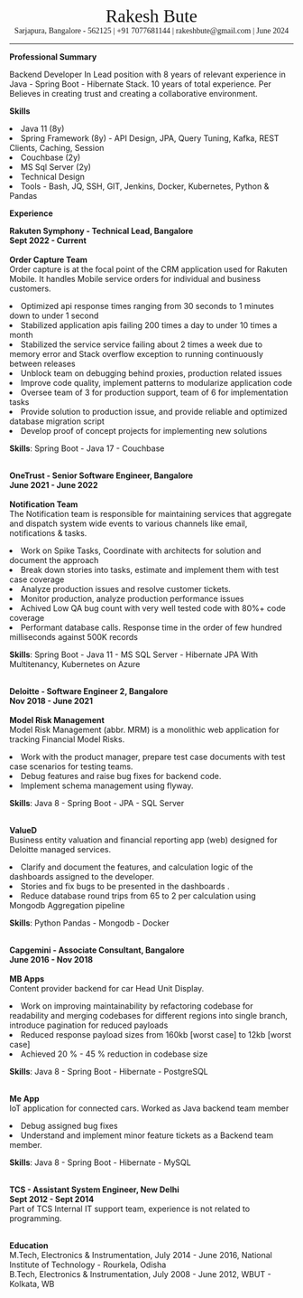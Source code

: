 <div style="text-align: center; font-size: xx-large; font-family: serif">
Rakesh Bute
</div>
<div style="text-align: center; font-family: serif">
Sarjapura, Bangalore - 562125 | +91 7077681144 | rakeshbute@gmail.com | June 2024
</div>
<hr>

__Professional Summary__

Backend Developer In Lead position with 8 years of relevant experience in Java - Spring Boot - Hibernate Stack.
10 years of total experience. Per
Believes in creating trust and creating a collaborative environment.

__Skills__

<li>Java 11 (8y)
<li>Spring Framework (8y) - API Design, JPA, Query Tuning, Kafka, REST Clients, Caching, Session
<li>Couchbase (2y)
<li>MS Sql Server (2y)
<li>Technical Design
<li>Tools - Bash, JQ, SSH, GIT, Jenkins, Docker, Kubernetes, Python & Pandas

__Experience__ 

__Rakuten Symphony - Technical Lead, Bangalore__ <br>
__Sept 2022 - Current__ <br> <br>
__Order Capture Team__ <br>
Order capture is at the focal point of the CRM application used for Rakuten Mobile. It handles Mobile service
orders for individual and business customers.
<li>Optimized api response times ranging from 30 seconds to 1 minutes down to under 1 second
<li>Stabilized application apis failing 200 times a day to under 10 times a month
<li>Stabilized the service service failing about 2 times a week due to memory error and Stack overflow
exception to running continuously between releases
<li>Unblock team on debugging behind proxies, production related issues
<li>Improve code quality, implement patterns to modularize application code
<li>Oversee team of 3 for production support, team of 6 for implementation tasks
<li>Provide solution to production issue, and provide reliable and optimized database migration script
<li>Develop proof of concept projects for implementing new solutions

__Skills__: Spring Boot - Java 17 - Couchbase
<br><br>

__OneTrust - Senior Software Engineer, Bangalore__ <br>
__June 2021 - June 2022__ <br> <br>
__Notification Team__ <br>
The Notification team is responsible for maintaining services that aggregate and dispatch system wide events to
various channels like email, notifications & tasks.
<li>Work on Spike Tasks, Coordinate with architects for solution and document the approach
<li>Break down stories into tasks, estimate and implement them with test case coverage
<li>Analyze production issues and resolve customer tickets.
<li>Monitor production, analyze production performance issues
<li>Achived Low QA bug count with very well tested code with 80%+ code coverage
<li>Performant database calls. Response time in the order of few hundred milliseconds against 500K records

__Skills__: Spring Boot - Java 11 - MS SQL Server - Hibernate JPA With Multitenancy, Kubernetes on Azure
<br><br>

__Deloitte - Software Engineer 2, Bangalore__ <br>
__Nov 2018 - June 2021__ <br><br>
__Model Risk Management__ <br>
Model Risk Management (abbr. MRM) is a monolithic web application for tracking Financial Model Risks.
<li>Work with the product manager, prepare test case documents with test case scenarios for testing teams.
<li>Debug features and raise bug fixes for backend code.
<li>Implement schema management using flyway.

__Skills__: Java 8 - Spring Boot - JPA - SQL Server
<br> <br>

__ValueD__ <br>
Business entity valuation and financial reporting app (web) designed for Deloitte managed services.
<li>Clarify and document the features, and calculation logic of the dashboards assigned to the developer.
<li>Stories and fix bugs to be presented in the dashboards .
<li>Reduce database round trips from 65 to 2 per calculation using Mongodb Aggregation pipeline

__Skills__: Python Pandas - Mongodb - Docker
<br><br>

__Capgemini - Associate Consultant, Bangalore__ <br>
__June 2016 - Nov 2018__ <br><br>
__MB Apps__ <br>
Content provider backend for car Head Unit Display.
<li>Work on improving maintainability by refactoring codebase for readability and merging codebases for
different regions into single branch, introduce pagination for reduced payloads
<li>Reduced response payload sizes from 160kb [worst case] to 12kb [worst case]
<li>Achieved 20 % - 45 % reduction in codebase size

__Skills__: Java 8 - Spring Boot - Hibernate - PostgreSQL
<br><br>

__Me App__ <br>
IoT application for connected cars. Worked as Java backend team member
<li>Debug assigned bug fixes
<li>Understand and implement minor feature tickets as a Backend team member.

__Skills__: Java 8 - Spring Boot - Hibernate - MySQL
<br><br>

__TCS - Assistant System Engineer, New Delhi__ <br>
__Sept 2012 - Sept 2014__ <br>
Part of TCS Internal IT support team, experience is not related to programming.
<br><br>

__Education__ <br>
M.Tech, Electronics & Instrumentation, July 2014 - June 2016, National Institute of Technology - Rourkela, Odisha <br>
B.Tech, Electronics & Instrumentation, July 2008 - June 2012, WBUT - Kolkata, WB
